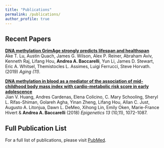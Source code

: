 ```yaml
---
title: "Publications"
permalink: /publications/
author_profile: true
---
```


## Recent Papers

<b>[DNA methylation GrimAge strongly predicts lifespan and healthspan](https://s3.amazonaws.com/baccarellilabgithubio/DNA+methylation+GrimAge.pdf)</b> <br>
Ake T. Lu, Austin Quach, James G. Wilson, Alex P. Reiner, Abraham Aviv, Kenneth Raj, Lifang Hou, <b>Andrea A. Baccarelli</b>, Yun Li, James D. Stewart, Eric A. Whitsel, Themistocles L. Assimes, Luigi Ferrucci, Steve Horvath. (2019) <i> Aging (11). </i>

<b>[DNA methylation in blood as a mediator of the association of mid-childhood body mass index with cardio-metabolic risk score in early adolescence](https://s3.amazonaws.com/baccarellilabgithubio/DNA+methylation+in+blood+as+a+mediator+of+the+association+of+mid-childhood+body+mass+index+with+cardio-metabolic+risk+score+in+early+adolescence..pdf)</b> <br>
Jian V. Huang, Andres Cardenas, Elena Colicino, C. Mary Schooling, Sheryl L. Rifas-Shiman, Golareh Agha, Yinan Zheng, Lifang Hou, Allan C. Just, Augusto A. Litonjua, Dawn L. DeMeo, Xihong Lin, Emily Oken, Marie-France Hivert & <b>Andrea A. Baccarelli</b> (2018) <i> Epigenetics</i> <i>13</i> (10,11), 1072-1087.


## Full Publication List

For a full list of publications, please visit [PubMed](https://www.ncbi.nlm.nih.gov/pubmed/?term=baccarelli+a+%5Bauthor%5D+OR+baccarelli+aa+%5Bauthor%5D+NOT+baccarelli+AM).
  
